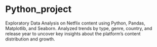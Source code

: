 # Python_project
Exploratory Data Analysis on Netflix content using Python, Pandas, Matplotlib, and Seaborn. Analyzed trends by type, genre, country, and release year to uncover key insights about the platform’s content distribution and growth.
